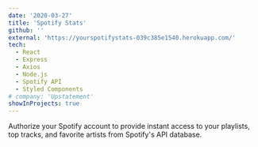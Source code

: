 ```yaml
---
date: '2020-03-27'
title: 'Spotify Stats'
github: ''
external: 'https://yourspotifystats-039c385e1540.herokuapp.com/'
tech:
  - React
  - Express
  - Axios
  - Node.js
  - Spotify API
  - Styled Components
# company: 'Upstatement'
showInProjects: true
---
```


Authorize your Spotify account to provide instant access to your playlists, top tracks, and favorite artists from Spotify's API database.
